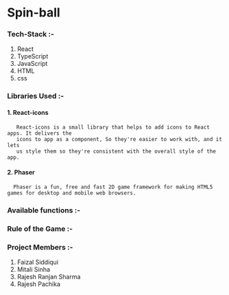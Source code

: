 # Spin-ball

### Tech-Stack :-
   1. React
   2. TypeScript
   3. JavaScript
   4. HTML
   5. css

### Libraries Used :-  
  #### 1. React-icons 
       React-icons is a small library that helps to add icons to React apps. It delivers the 
       icons to app as a component, So they're easier to work with, and it lets
       us style them so they're consistent with the overall style of the app.
  #### 2. Phaser 
      Phaser is a fun, free and fast 2D game framework for making HTML5 games for desktop and mobile web browsers.   

### Available functions :-

### Rule of the Game :-

### Project Members :-
  1. Faizal Siddiqui
  2. Mitali Sinha
  3. Rajesh Ranjan Sharma
  4. Rajesh Pachika
